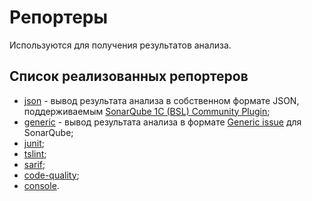 # Репортеры

Используются для получения результатов анализа.

## Список реализованных репортеров

* [json](json.md) - вывод результата анализа в собственном формате JSON, поддерживаемым [SonarQube 1C (BSL) Community Plugin](https://github.com/1c-syntax/sonar-bsl-plugin-community);
* [generic](generic.md) - вывод результата анализа в формате [Generic issue](https://docs.sonarqube.org/latest/analysis/generic-issue/) для SonarQube;
* [junit](junit.md);
* [tslint](tslint.md);
* [sarif](sarif.md);
* [code-quality](code-quality.md);
* [console](console.md).

